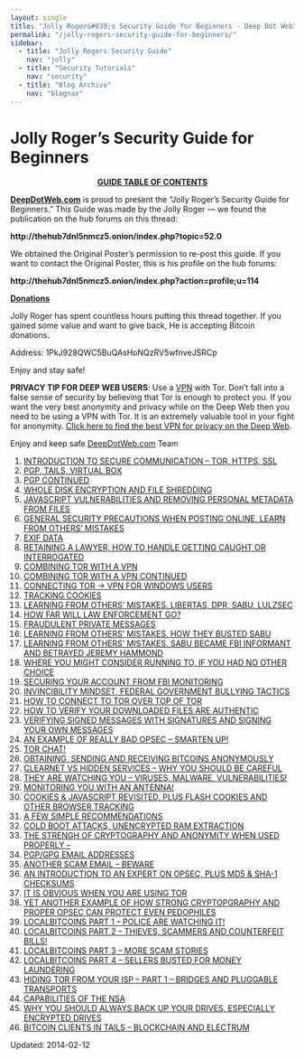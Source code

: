```yaml
---
layout: single
title: "Jolly Roger&#039;s Security Guide for Beginners - Deep Dot Web"
permalink: "/jolly-rogers-security-guide-for-beginners/"
sidebar:
  - title: "Jolly Rogers Security Guide"
    nav: "jolly"
  - title: "Security Tutorials"
    nav: "security"
  - title: "Blog Archive"
    nav: "blognav"
---
```


<h1 class="name post-title entry-title" itemprop="name">Jolly Roger&#8217;s Security Guide for Beginners</h1>
<div class="clear"></div>
<div class="entry">
<div align="center"><span style="text-decoration: underline;"><strong>GUIDE TABLE OF CONTENTS</strong></span></div>
<p><a href="/"><strong>DeepDotWeb.com</strong></a> is proud to present the “Jolly Roger’s Security Guide for Beginners.” This Guide was made by the Jolly Roger &#8212; we found the publication on the hub forums on this thread:</p>
<p><strong>http://thehub7dnl5nmcz5.onion/index.php?topic=52.0</strong></p>
<p>We obtained the Original Poster’s permission to re-post this guide. If you want to contact the Original Poster, this is his profile on the hub forums:</p>
<p><strong>http://thehub7dnl5nmcz5.onion/index.php?action=profile;u=114</strong></p>
<p><span style="text-decoration: underline;"><strong>Donations</strong></span></p>
<p>Jolly Roger has spent countless hours putting this thread together. If you gained some value and want to give back, He is accepting Bitcoin donations.</p>
<p>Address: 1PkJ928QWC5BuQAsHoNQzRV5wfnveJSRCp</p>
<p>Enjoy and stay safe!</p>
<p><strong>PRIVACY TIP FOR DEEP WEB USERS</strong>: Use a <a href="/vpn-comparison-chart/">VPN</a> with Tor. Don’t fall into a false sense of security by believing that Tor is enough to protect you. If you want the very best anonymity and privacy while on the Deep Web then you need to be using a VPN with Tor. It is an extremely valuable tool in your fight for anonymity. <a href="/vpn-comparison-chart/">Click here to find the best VPN for privacy on the Deep Web</a>.</p>
<p>Enjoy and keep safe <a href="">DeepDotWeb.com</a> Team</p>
<ol>
<li><a href="/jolly-rogers-security-guide-for-beginners/introduction-to-secure-communication-tor-https-ssl/">INTRODUCTION TO SECURE COMMUNICATION &#8211; TOR, HTTPS, SSL</a></li>
<li><a href="/jolly-rogers-security-guide-for-beginners/pgp-tails-virtual-box/">PGP, TAILS, VIRTUAL BOX</a></li>
<li><a href="/jolly-rogers-security-guide-for-beginners/pgp-continued/">PGP CONTINUED</a></li>
<li><a href="/jolly-rogers-security-guide-for-beginners/whole-disk-encryption-and-file-shredding/">WHOLE DISK ENCRYPTION AND FILE SHREDDING</a></li>
<li><a href="/jolly-rogers-security-guide-for-beginners/javascript-vulnerabilities-and-removing-personal-metadata-from-files/">JAVASCRIPT VULNERABILITIES AND REMOVING PERSONAL METADATA FROM FILES</a></li>
<li><a href="/jolly-rogers-security-guide-for-beginners/general-security-precautions-when-posting-online-learn-from-others-mistakes/">GENERAL SECURITY PRECAUTIONS WHEN POSTING ONLINE, LEARN FROM OTHERS&#8217; MISTAKES</a></li>
<li><a href="/jolly-rogers-security-guide-for-beginners/exif-data/">EXIF DATA</a></li>
<li><a href="/jolly-rogers-security-guide-for-beginners/retaining-a-lawyer-how-to-handle-getting-caught-or-interrogated/">RETAINING A LAWYER, HOW TO HANDLE GETTING CAUGHT OR INTERROGATED</a></li>
<li><a href="/jolly-rogers-security-guide-for-beginners/combining-tor-with-a-vpn/">COMBINING TOR WITH A VPN</a></li>
<li><a href="/jolly-rogers-security-guide-for-beginners/combining-tor-with-a-vpn-continued/">COMBINING TOR WITH A VPN CONTINUED</a></li>
<li><a href="/jolly-rogers-security-guide-for-beginners/connecting-tor-vpn-for-windows-users/">CONNECTING TOR -&gt; VPN FOR WINDOWS USERS</a></li>
<li><a href="/jolly-rogers-security-guide-for-beginners/tracking-cookies/">TRACKING COOKIES</a></li>
<li><a href="/jolly-rogers-security-guide-for-beginners/learning-from-others-mistakes-libertas-dpr-sabu-lulzsec/">LEARNING FROM OTHERS&#8217; MISTAKES. LIBERTAS, DPR, SABU, LULZSEC</a></li>
<li><a href="/jolly-rogers-security-guide-for-beginners/how-far-will-law-enforcement-go/">HOW FAR WILL LAW ENFORCEMENT GO?</a></li>
<li><a href="/jolly-rogers-security-guide-for-beginners/fraudulent-private-messages/">FRAUDULENT PRIVATE MESSAGES</a></li>
<li><a href="/jolly-rogers-security-guide-for-beginners/learning-from-others-mistakes-how-they-busted-sabu/">LEARNING FROM OTHERS&#8217; MISTAKES. HOW THEY BUSTED SABU</a></li>
<li><a href="/jolly-rogers-security-guide-for-beginners/learning-from-others-mistakes-sabu-became-fbi-informant-and-betrayed-jeremy-hammond/">LEARNING FROM OTHERS&#8217; MISTAKES. SABU BECAME FBI INFORMANT AND BETRAYED JEREMY HAMMOND</a></li>
<li><a href="/jolly-rogers-security-guide-for-beginners/where-you-might-consider-running-to-if-you-had-no-other-choice/">WHERE YOU MIGHT CONSIDER RUNNING TO, IF YOU HAD NO OTHER CHOICE</a></li>
<li><a href="/jolly-rogers-security-guide-for-beginners/securing-your-account-from-fbi-monitoring/">SECURING YOUR ACCOUNT FROM FBI MONITORING</a></li>
<li><a href="/jolly-rogers-security-guide-for-beginners/invincibility-mindset-federal-government-bullying-tactics/">INVINCIBILITY MINDSET, FEDERAL GOVERNMENT BULLYING TACTICS</a></li>
<li><a href="/jolly-rogers-security-guide-for-beginners/how-to-connect-to-tor-over-top-of-tor/">HOW TO CONNECT TO TOR OVER TOP OF TOR</a></li>
<li><a href="/jolly-rogers-security-guide-for-beginners/how-to-verify-your-downloaded-files-are-authentic/">HOW TO VERIFY YOUR DOWNLOADED FILES ARE AUTHENTIC</a></li>
<li><a href="/jolly-rogers-security-guide-for-beginners/verifying-signed-messages-with-signatures-and-signing-your-own-messages/">VERIFYING SIGNED MESSAGES WITH SIGNATURES AND SIGNING YOUR OWN MESSAGES</a></li>
<li><a href="/jolly-rogers-security-guide-for-beginners/an-example-of-really-bad-opsec-smarten-up/">AN EXAMPLE OF REALLY BAD OPSEC &#8211; SMARTEN UP!</a></li>
<li><a href="/jolly-rogers-security-guide-for-beginners/tor-chat/">TOR CHAT!</a></li>
<li><a href="/jolly-rogers-security-guide-for-beginners/obtaining-sending-and-receiving-bitcoins-anonymously/">OBTAINING, SENDING AND RECEIVING BITCOINS ANONYMOUSLY</a></li>
<li><a href="/jolly-rogers-security-guide-for-beginners/clearnet-vs-hidden-services-why-you-should-be-careful/">CLEARNET VS HIDDEN SERVICES &#8211; WHY YOU SHOULD BE CAREFUL</a></li>
<li><a href="/jolly-rogers-security-guide-for-beginners/they-are-watching-you-viruses-malware-vulnerabilities/">THEY ARE WATCHING YOU &#8211; VIRUSES, MALWARE, VULNERABILITIES!</a></li>
<li><a href="/jolly-rogers-security-guide-for-beginners/monitoring-you-with-an-antenna/">MONITORING YOU WITH AN ANTENNA!</a></li>
<li><a href="/jolly-rogers-security-guide-for-beginners/cookies-javascript-revisited-plus-flash-cookies-and-other-browser-tracking/">COOKIES &amp; JAVASCRIPT REVISITED, PLUS FLASH COOKIES AND OTHER BROWSER TRACKING</a></li>
<li><a href="/jolly-rogers-security-guide-for-beginners/a-few-recommendations/">A FEW SIMPLE RECOMMENDATIONS</a></li>
<li><a href="/jolly-rogers-security-guide-for-beginners/cold-boot-attacks-unencrypted-ram-extraction/">COLD BOOT ATTACKS, UNENCRYPTED RAM EXTRACTION</a></li>
<li><a href="/jolly-rogers-security-guide-for-beginners/the-strengh-of-cryptography-and-anonymity-when-used-properly/">THE STRENGH OF CRYPTOGRAPHY AND ANONYMITY WHEN USED PROPERLY &#8211;</a></li>
<li><a href="/jolly-rogers-security-guide-for-beginners/pgpgpg-email-addresses/">PGP/GPG EMAIL ADDRESSES</a></li>
<li><a href="/jolly-rogers-security-guide-for-beginners/another-scam-email-beware/">ANOTHER SCAM EMAIL &#8211; BEWARE</a></li>
<li><a href="/jolly-rogers-security-guide-for-beginners/an-introduction-to-an-expert-on-opsec-plus-md5-sha-1-checksums/">AN INTRODUCTION TO AN EXPERT ON OPSEC, PLUS MD5 &amp; SHA-1 CHECKSUMS</a></li>
<li><a href="/jolly-rogers-security-guide-for-beginners/it-is-obvious-when-you-are-using-tor/">IT IS OBVIOUS WHEN YOU ARE USING TOR</a></li>
<li><a href="/jolly-rogers-security-guide-for-beginners/yet-another-example-of-how-strong-cryptopgraphy-and-proper-opsec-can-protect-even-pedophiles/">YET ANOTHER EXAMPLE OF HOW STRONG CRYPTOPGRAPHY AND PROPER OPSEC CAN PROTECT EVEN PEDOPHILES</a></li>
<li><a href="/jolly-rogers-security-guide-for-beginners/localbitcoins-part-1-police-are-watching-it/">LOCALBITCOINS PART 1 &#8211; POLICE ARE WATCHING IT!</a></li>
<li><a href="/jolly-rogers-security-guide-for-beginners/localbitcoins-part-2-thieves-scammers-and-counterfeit-bills/">LOCALBITCOINS PART 2 &#8211; THIEVES, SCAMMERS AND COUNTERFEIT BILLS!</a></li>
<li><a href="/jolly-rogers-security-guide-for-beginners/localbitcoins-part-3-more-scam-stories/">LOCALBITCOINS PART 3 &#8211; MORE SCAM STORIES</a></li>
<li><a href="/jolly-rogers-security-guide-for-beginners/localbitcoins-part-4-sellers-busted-for-money-laundering/">LOCALBITCOINS PART 4 &#8211; SELLERS BUSTED FOR MONEY LAUNDERING</a></li>
<li><a href="/jolly-rogers-security-guide-for-beginners/hiding-tor-from-your-isp-part-1-bridges-and-pluggable-transports/">HIDING TOR FROM YOUR ISP &#8211; PART 1 &#8211; BRIDGES AND PLUGGABLE TRANSPORTS</a></li>
<li><a href="/jolly-rogers-security-guide-for-beginners/capabilities-of-the-nsa/">CAPABILITIES OF THE NSA</a></li>
<li><a href="/jolly-rogers-security-guide-for-beginners/always-back-drives-especially-encrypted-drives/">WHY YOU SHOULD ALWAYS BACK UP YOUR DRIVES, ESPECIALLY ENCRYPTED DRIVES</a></li>
<li><a href="/jolly-rogers-security-guide-for-beginners/bitcoin-clients-tails-blockchain-electrum/">BITCOIN CLIENTS IN TAILS &#8211; BLOCKCHAIN AND ELECTRUM</a></li>
</ol>
</div>

Updated: 2014-02-12